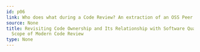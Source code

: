 ```yaml
---
id: p06
link: Who does what during a Code Review? An extraction of an OSS Peer Review Repository~\cite{MSR13_extraction}
source: None
title: Revisiting Code Ownership and Its Relationship with Software Quality in the
  Scope of Modern Code Review
type: None
---
```

